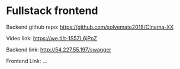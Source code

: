 
# Fullstack frontend


Backend github repo: https://github.com/solvemate2018/CInema-XX

Video link: https://we.tl/t-1S5ZL6jPnZ

Backend link: http://54.227.55.197/swagger

Frontend Link: ...
